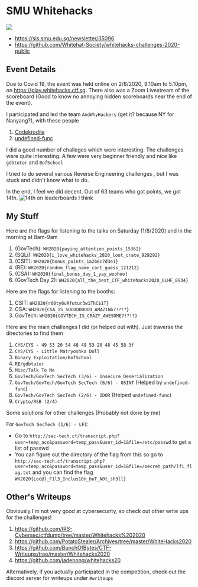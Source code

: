 # SMU Whitehacks

![](https://sis.smu.edu.sg/sites/sis.smu.edu.sg/files/sis/emailer/2020/whitehacks2020.jpg)

* https://sis.smu.edu.sg/newsletter/35096
* https://github.com/Whitehat-Society/whitehacks-challenges-2020-public

## Event Details

Due to Covid 19, the event was held online on 2/8/2020, 9.10am to 5.10pm, on https://play.whitehacks.ctf.sg. There also was a Zoom Livestream of the scoreboard (Good to know no annoying hidden scoreboards near the end of the event).

I participated and led the team `AndWhyHackers` (get it? because NY for Nanyang?), with these people
1. [Codekrodile](https://github.com/Codekrodile)
2. [undefined-func](https://github.com/undefined-func)

I did a good number of challeges which were interesting. The challenges were quite interesting. A few were very beginner friendly and nice like `gdbtutor` and `BofSchool`

I tried to do several various Reverse Engineering challenges , but I was stuck and didn't know what to do. 

In the end, I feel we did decent. Out of 63 teams who got points, we got 14th.
![14th on leaderboards I think](Scoreboard1.png)


## My Stuff

Here are the flags for listening to the talks on Saturday (1/8/2020) and in the morning at 8am-9am
1. (GovTech): `WH2020{paying_attention_points_15362}`
2. (SQLi): `WH2020{i_love_whitehacks_2020_loot_crate_929292}`
3. (CSIT): `WH2020{bonus_points_1a2b6c7d3e1}`
4. (RE): `WH2020{random_flag_name_cant_guess_121212}`
5. (CSA): `WH2020{final_bonus_day_1_yay_woohoo}`
6. (GovTech Day 2): `WH2020{all_the_best_CTF_whitehacks2020_GLHF_8934}`

Here are the flags for listening to the booths:
1. CSIT: `WH2020{r00ty0uRfutur3w1ThC$1T}`
2. CSA: `WH2020{CSA_IS_SOOOOOOOOO_AMAZING?!?!?}`
3. GovTech: `WH2020{GOVTECH_IS_CRAZY_AWESOME?!?!?}`

Here are the main challenges I did (or helped out with). Just traverse the directories to find them
1. `CYS/CYS - 49 53 20 54 48 49 53 20 48 45 58 3f`
2. `CYS/CYS - Little Matryoshka Doll`
3. `Binary Exploitation/BofSchool`
4. `RE/gdbtutor`
5. `Misc/Talk To Me`
6. `GovTech/GovTech SecTech (3/6) - Insecure Deserialization`
7. `GovTech/GovTech/GovTech SecTech (6/6) - OSINT` (Helped by `undefined-func`)
8. `GovTech/GovTech SecTech (2/6) - IDOR` (Helped `undefined-func`)
9. `Crypto/RSB (2/4)`

Some solutions for other challenges (Probably not done by me)

For `GovTech SecTech (1/6) - LFI`:
* Go to `http://sec-tech.cf/transcript.php?user=temp_acc&password=temp_pass&user_id=1&file=/etc/passwd` to get a list of passwd
* You can figure out the directory of the flag from this so go to `http://sec-tech.cf/transcript.php?user=temp_acc&password=temp_pass&user_id=1&file=/secret_path/lfi_flag.txt` and you can find the flag `WH2020{Loc@l_F1l3_Inclus10n_buT_N0t_sh3ll}`

## Other's Writeups
Obviously I'm not very good at cybersecurity, so check out other write ups for the challenges!
1. https://github.com/IRS-Cybersec/ctfdump/tree/master/Whitehacks%202020
2. https://github.com/PotatoStealer/Archives/tree/master/WhiteHacks2020
3. https://github.com/BunchOfBytes/CTF-Writeups/tree/master/Whitehacks2020
4. https://github.com/jadenong/whitehacks20

Alternatively, if you actually participated in the competition, check out the discord server for writeups under `#writeups`

